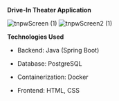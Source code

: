 **Drive-In Theater Application**

![tnpwScreen (1)](https://github.com/user-attachments/assets/63e2669f-b2c4-472b-884b-320fac0b45d8)
![tnpwScreen2 (1)](https://github.com/user-attachments/assets/6f3a6b4d-f166-4cec-a0cf-40001c3e1cf8)

**Technologies Used**

* Backend: Java (Spring Boot)

* Database: PostgreSQL

* Containerization: Docker

* Frontend: HTML, CSS
